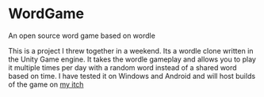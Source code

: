 # WordGame
An open source word game based on wordle


This is a project I threw together in a weekend. Its a wordle clone written in the Unity Game engine. It takes the wordle gameplay and allows you to play it multiple times per day with a random word instead of a shared word based on time. I have tested it on Windows and Android and will host builds of the game on [my itch](https://josfeld.itch.io/word-game)

